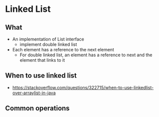 # Linked List

## What

- An implementation of List interface
  - implement double linked list
- Each element has a reference to the next element
  - For double linked list, an element has a reference to next and the element that links to it

## When to use linked list

- https://stackoverflow.com/questions/322715/when-to-use-linkedlist-over-arraylist-in-java

## Common operations

